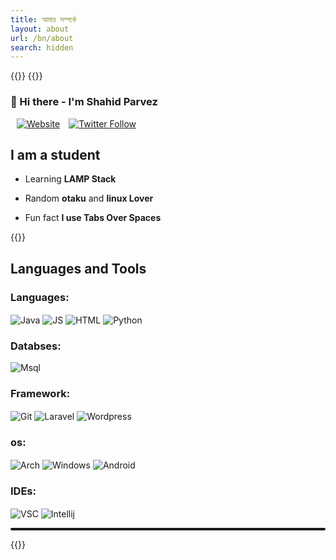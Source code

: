 ```yaml
---
title: আমার সম্পর্কে
layout: about
url: /bn/about
search: hidden
---
```


{{<raw>}}
    <style>
        p a{
            display: inline-block;
            margin-left: 10px;
        }
    </style>
{{</raw>}}
### :wave: Hi there  - I'm Shahid Parvez

[![Website](https://img.shields.io/website?color=F5A65B&down_color=tomato&down_message=Down&label=mrsnailo.github.io&style=for-the-badge&up_color=6CAE75&up_message=up&url=https%3A%2F%2Fmrsnailo.github.io)](https://mrsnailo.github.io)
[![Twitter Follow](https://img.shields.io/twitter/follow/mrsnailo?color=00ACEE&logo=twitter&style=for-the-badge)](https://twitter.com/mrsnailo)

## I am a student


- Learning **LAMP Stack**

- Random **otaku** and **linux Lover**

- Fun fact **I use Tabs Over Spaces**


{{<raw>}}
<h2> Languages and Tools</h2>

<h3> Languages: </h3>

<p align="left">
  <img style="display:inline-block;" align="center" src="https://img.shields.io/badge/Java-ED8B00?style=for-the-badge&logo=java&logoColor=white" alt="Java" />
  <img style="display:inline-block;" align="center" src="https://img.shields.io/badge/JavaScript-F7DF1E?style=for-the-badge&logo=javascript&logoColor=black" alt="JS" />
  <img style="display:inline-block;" align="center" src="https://img.shields.io/badge/HTML5-E34F26?style=for-the-badge&logo=html5&logoColor=white" alt="HTML" />
  <img style="display:inline-block;" align="center" src="https://img.shields.io/badge/Python-5B85AA?style=for-the-badge&logo=python&logoColor=white" alt="Python">
</p>

<h3> Databses: </h3>
<p align="left">
<img align="center" src="https://img.shields.io/badge/Msql-372248?style=for-the-badge&logo=mysql&logoColor=white" alt="Msql">  
</p>

<h3> Framework: </h3>
<p align="left">
  <img style="display:inline-block;" align="center" src="https://img.shields.io/badge/Git-F05032?style=for-the-badge&logo=git&logoColor=white" alt="Git" />
  <img style="display:inline-block;" align="center" src="https://img.shields.io/badge/Laravel-2CA5E0?style=for-the-badge&logo=laravel&logoColor=white" alt="Laravel" />
  <img style="display:inline-block;" align="center" src="https://img.shields.io/badge/Wordpress-009639?style=for-the-badge&logo=wordpress&logoColor=white" alt="Wordpress" />
</p>

<h3> os: </h3>

<p align="left">
    <img style="display:inline-block;" align="center" src="https://img.shields.io/badge/Arch-7B0828?style=for-the-badge&logo=archlinux&logoColor=blue" alt="Arch">
    <img style="display:inline-block;" align="center" src="https://img.shields.io/badge/-Winodows-28C2FF?style=for-the-badge&logo=windows&logoColor=blue" alt="Windows" />
    <img style="display:inline-block;" align="center" src="https://img.shields.io/badge/Android-3DDC84?style=for-the-badge&logo=android&logoColor=white" alt="Android" />
</p>

<h3> IDEs: </h3>
<p align="left">
  <img style="display:inline-block;" align="center" src="https://img.shields.io/badge/Visual_Studio_Code-0078D4?style=for-the-badge&logo=visual%20studio%20code&logoColor=white" alt="VSC" />
  <img style="display:inline-block;" align="center" src="https://img.shields.io/badge/Intellij-EFA00B?style=for-the-badge&logo=IntelliJ+IDEA&logoColor=black" alt="Intellij">
</p>


<hr style="width:100%; height: 4px;border-radius:2px;">


{{</raw>}}
<!-- Will be updated in future -->
